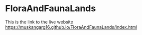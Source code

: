# FloraAndFaunaLands
This is the link to the live website
https://muskangarg16.github.io/FloraAndFaunaLands/index.html
